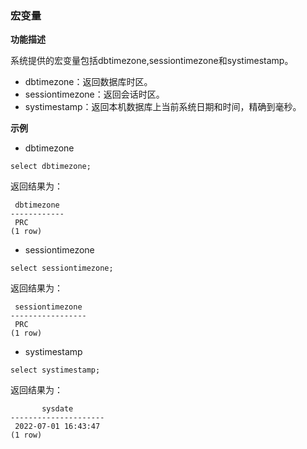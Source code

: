 ### 宏变量

**功能描述**

系统提供的宏变量包括dbtimezone,sessiontimezone和systimestamp。

- dbtimezone：返回数据库时区。
- sessiontimezone：返回会话时区。
- systimestamp：返回本机数据库上当前系统日期和时间，精确到毫秒。

**示例**

- dbtimezone

```
select dbtimezone;
```

返回结果为：

```
 dbtimezone
------------
 PRC
(1 row)
```

- sessiontimezone

```
select sessiontimezone;
```

返回结果为：

```
 sessiontimezone
-----------------
 PRC
(1 row)
```

- systimestamp

```
select systimestamp;
```

返回结果为：

```
       sysdate
---------------------
 2022-07-01 16:43:47
(1 row)
```
